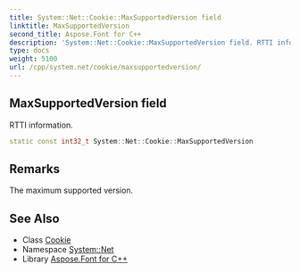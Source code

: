 ```yaml
---
title: System::Net::Cookie::MaxSupportedVersion field
linktitle: MaxSupportedVersion
second_title: Aspose.Font for C++
description: 'System::Net::Cookie::MaxSupportedVersion field. RTTI information in C++.'
type: docs
weight: 5100
url: /cpp/system.net/cookie/maxsupportedversion/
---
```

## MaxSupportedVersion field


RTTI information.

```cpp
static const int32_t System::Net::Cookie::MaxSupportedVersion
```

## Remarks


The maximum supported version. 
## See Also

* Class [Cookie](../)
* Namespace [System::Net](../../)
* Library [Aspose.Font for C++](../../../)
